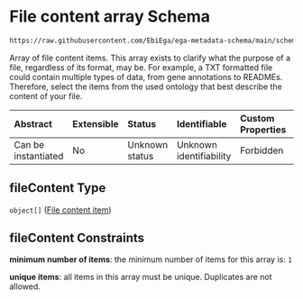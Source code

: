 # File content array Schema

```txt
https://raw.githubusercontent.com/EbiEga/ega-metadata-schema/main/schemas/EGA.common-definitions.json#/definitions/fileObject/properties/fileContent
```

Array of file content items. This array exists to clarify what the purpose of a file, regardless of its format, may be. For example, a TXT formatted file could contain multiple types of data, from gene annotations to READMEs. Therefore, select the items from the used ontology that best describe the content of your file.

| Abstract            | Extensible | Status         | Identifiable            | Custom Properties | Additional Properties | Access Restrictions | Defined In                                                                                           |
| :------------------ | :--------- | :------------- | :---------------------- | :---------------- | :-------------------- | :------------------ | :--------------------------------------------------------------------------------------------------- |
| Can be instantiated | No         | Unknown status | Unknown identifiability | Forbidden         | Forbidden             | none                | [EGA.common-definitions.json\*](../../../schemas/EGA.common-definitions.json "open original schema") |

## fileContent Type

`object[]` ([File content item](ega-4-definitions-ega-file-object-properties-file-content-array-file-content-item.md))

## fileContent Constraints

**minimum number of items**: the minimum number of items for this array is: `1`

**unique items**: all items in this array must be unique. Duplicates are not allowed.
